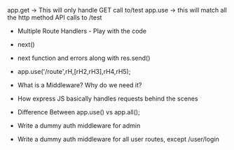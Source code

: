  app.get -> This will only handle GET call to/test 
 app.use -> this will match all the http method API calls  to /test



- Multiple Route Handlers - Play with  the code
- next()
- next function and errors along with res.send()
- app.use('/route',rH,[rH2,rH3],rH4,rH5);

- What is a Middleware? Why do we need it?
- How express JS basically handles requests behind the scenes
- Difference Between app.use() vs app.all();
- Write a dummy auth middleware for admin
- Write a dummy auth middleware for all user routes,  except /user/login